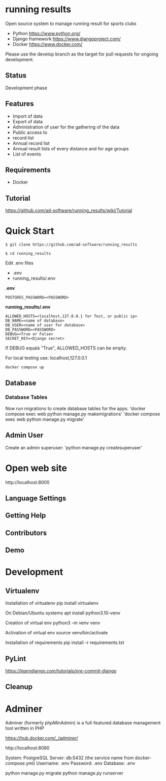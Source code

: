 # running results
Open source system to manage running result for sports clubs
* Python https://www.python.org/
* Django framework https://www.djangoproject.com/
* Docker https://www.docker.com/

Please use the develop branch as the target for pull requests for ongoing development.

## Status
Development phase

## Features
* Import of data
* Export of data
* Administration of user for the gathering of the data
* Public access to
* record list
* Annual record list
* Annual result lists of every distance and for age groups
* List of events

## Requirements
* Docker

## Tutorial
https://github.com/ad-software/running_results/wiki/Tutorial

# Quick Start
`$ git clone https://github.com/ad-software/running_results`

`$ cd running_results`

Edit .env files
* .env
* running_results/.env

**.env**

`POSTGRES_PASSWORD=<PASSWORD>`

**running_results/.env**

```
ALLOWED_HOSTS=<localhost,127.0.0.1 for Test, or public ip>
DB_NAME=<name of database>
DB_USER=<name of user for database>
DB_PASSWORD=<PASSWORD>
DEBUG=<True or False>
SECRET_KEY=<Django secret>
```

If DEBUG equals "True", ALLOWED_HOSTS can be empty.

For local testing use: localhost,127.0.0.1

    docker compose up

## Database

### Database Tables
Now run migrations to create database tables for the apps.
'docker compose exec web python manage.py makemigrations'
'docker compose exec web python manage.py migrate'

## Admin User
Create an admin superuser:
'python manage.py createsuperuser'

# Open web site
http://localhost:8000

## Language Settings

## Getting Help

## Contributors

## Demo

# Development
## Virtualenv
Installation of virtualenv
    pip install virtualenv

On Debian/Ubuntu systems
    apt install python3.10-venv

Creation of virtual env
    python3 -m venv venv

Activation of virtual env
    source venv/bin/activate

Installation of requirements
    pip install -r requirements.txt

## PyLint
https://learndjango.com/tutorials/pre-commit-django

## Cleanup

# Adminer
Adminer (formerly phpMinAdmin) is a full-featured database management tool written in PHP

https://hub.docker.com/_/adminer/

http://localhost:8080

System: PostgreSQL
Server: db:5432 (the service name from docker-compose.yml)
Username: .env
Password: .env
Database: .env


python manage.py migrate
python manage.py runserver
